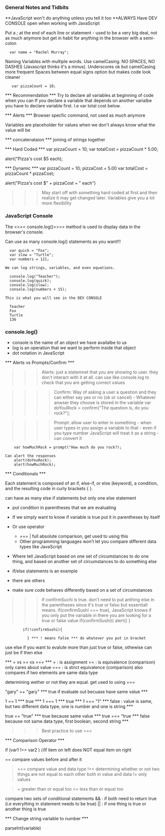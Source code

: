 ### General Notes and Tidbits


**JavaScript won't do anything unless you tell it too
**ALWAYS Have DEV CONSOLE open when working with JavaScript

Put a ; at the end of each line or statement
      - used to be a very big deal, not as much anymore but get in habit for anything in the browser with a semi-colon 

      var name = "Rachel Murray";

Naming Variables with multiple words. Use camelCasing. NO SPACES, NO DASHES (Javascript thinks it's a minus). Underscores ok but camelCasing more frequent
Spaces between equal signs option but makes code look cleaner

       var pizzaCount = 10;

*** Recommendation *** Try to declare all variables at beginning of code when you can 
If you declare a variable that depends on another varialbe you have to declare variable first. I.e var total cost below.


*** Alerts *** Browser specfic command, not used as much anymore

Variables are placeholder for values when we don't always know what the value will be

*** concatenataion *** joining of strings together

*** Hard Coded *** 
var pizzaCount = 10;
var totalCost = pizzaCount * 5.00;

alert("Pizza's cost $5 each);

*** Dynamic ***
var pizzaCount = 10;
pizzaCost = 5.00
var totalCost = pizzaCount * pizzaCost;

alert("Pizza's cost $" + pizzaCost + " each")

>>>May start off with something hard coded at first and then realize it may get changed later. Variables give you a lot more flexibility

### JavaScript Console

The <<<< console.log()>>>> method is used to display data in the browser's console.

Can use as many console.log() statements as you want!!!
      
      var quick = "Fox";
      var slow = "Turtle";
      var numbers = 121; 

    We can log strings, variables, and even equations.  
      
      console.log("Teacher");
      console.log(quick);
      console.log(slow);
      console.log(numbers + 15);

    This is what you will see in the DEV CONSOLE

      Teacher
      Fox
      Turtle
      136
    
### console.log()
- console is the name of an object we have availalbe to us
- log is an operation that we want to perform inside that object
- dot notation in JavaScript


*** Alerts vs Prompts/Confirm ***

>>>Alerts: just a statemnet that you are showing to user. they don't interact with it at all. can use like console.log to check that you are getting correct values

>>>>Confirm: Way of asking a user a question and they can either say yes or no (ok or cancel)
      - Whatever anwser they choose is stored in the variable
        var doYouRock = confirm("The question is, do you rock?");

>>>>Prompt: allow user to enter in something
      - when user types in you assign a variable to that
      - even if you type number JavaScript will treat it as a string
      - can convert it

        var howMuchRock = prompt("How much do you rock?);

    Can alert the responses
        alert(doYouRock);
        alert(howMuchRock);


*** Conditionals ***

Each statement is composed of an if, else-if, or else (keyword), a condition, and the resulting code in curly brackets { }.

can have as many else if statements but only one else statement

 - put condition in parentheses that we are evaluating 
- If we simply want to know if variable is true put it in parentheses by itself 
- Or use operator
    - === | full absolute comparison, get used to using this
    - Other programming languages won’t let you compare different data types like JavaScript

- Where tell JavaScript based on one set of circumstances to do one thing, and based on another set of circumstances to do something else
- if/else statements is an example
- there are others

- make sure code behaves differently based on a set of circumstances

>>> if confirmSuchi is true. don't need to put anthing else in the parentheses since it's true or falso but essentiall means. if(confirmSushi === true), JavaScript knows if you only put the variable in there you are looking for a true or false value
            if(confirmSushi){
              alert()
              }

            if(!confirmSushi){

              } *** ! means false *** do whatever you put in bracket

use else if you want to evalute more than just true or false, othewise can just be if then else

*** = vs == vs === ***
    = : is assignment
    == : is equivalence (comparison) only cares about value
    === : is strict equivalence (comparison) also compares if two elements are same data type

determining wether or not they are equal. get used to using ===

"gary" =+ "gary" *** true if evaluate out becuase have same value ***

1 == 1 *** true ***
1 === 1 *** true ***
1 === "1" *** false : value is same, but two different data type, one is number and one is string ***

true == "true" *** true because same value ***
true === "true *** false because not same data type, first boolean, second string ***

>>> Best practice to use === 

*** Comparison Operator ***

if (var1 !== var2 ) //If item on left does NOT equal item on right

== compare values before and after it
> === compare value and data type 
!== determining whether or not two things are not equal to each other both in value and data 
!= only values

>= greater than or equal too
<= less than or equal too

compare two sets of conditional statements
&& : if both need to return true (i.e everything in statement needs to be true)
|| : if one thing is true or another thing is true

*** Change string variable to number ***

parseInt(variable)






















